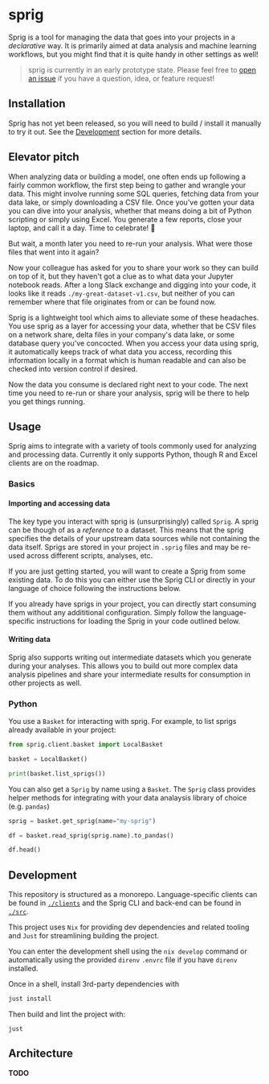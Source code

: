 # sprig

Sprig is a tool for managing the data that goes into your projects in a
_declarative_ way. It is primarily aimed at data analysis and machine learning
workflows, but you might find that it is quite handy in other settings as well!

> sprig is currently in an early prototype state. Please feel free to [open an
> issue](https://github.com/dorranh/sprig/issues/new) if you have a question,
> idea, or feature request!

## Installation

Sprig has not yet been released, so you will need to build / install it manually
to try it out. See the [Development](##Development) section for more details.

## Elevator pitch

When analyzing data or building a model, one often ends up following a fairly
common workflow, the first step being to gather and wrangle your data. This
might involve running some SQL queries, fetching data from your data lake, or
simply downloading a CSV file. Once you've gotten your data you can dive into
your analysis, whether that means doing a bit of Python scripting or simply
using Excel. You generate a few reports, close your laptop, and call it a day.
Time to celebrate! 🍻

But wait, a month later you need to re-run your analysis. What were those files
that went into it again?

Now your colleague has asked for you to share your work so they can build on top
of it, but they haven't got a clue as to what data your Jupyter notebook reads.
After a long Slack exchange and digging into your code, it looks like it reads
`./my-great-dataset-v1.csv`, but neither of you can remember where that file
originates from or can be found now.

Sprig is a lightweight tool which aims to alleviate some of these headaches. You
use sprig as a layer for accessing your data, whether that be CSV files on a
network share, delta files in your company's data lake, or some database query
you've concocted. When you access your data using sprig, it automatically keeps
track of what data you access, recording this information locally in a format
which is human readable and can also be checked into version control if desired.

Now the data you consume is declared right next to your code. The next time you
need to re-run or share your analysis, sprig will be there to help you get
things running.

## Usage

Sprig aims to integrate with a variety of tools commonly used for analyzing and
processing data. Currently it only supports Python, though R and Excel clients
are on the roadmap.

### Basics

#### Importing and accessing data

The key type you interact with sprig is (unsurprisingly) called `Sprig`. A sprig
can be though of as a *reference* to a dataset. This means that the sprig
specifies the details of your upstream data sources while not containing the
data itself. Sprigs are stored in your project in `.sprig` files and may be
re-used across different scripts, analyses, etc.

If you are just getting started, you will want to create a Sprig from some
existing data. To do this you can either use the Sprig CLI or directly in your
language of choice following the instructions below.

If you already have sprigs in your project, you can directly start consuming
them without any addititional configuration. Simply follow the language-specific
instructions for loading the Sprig in your code outlined below.

#### Writing data

Sprig also supports writing out intermediate datasets which you generate during
your analyses. This allows you to build out more complex data analysis pipelines
and share your intermediate results for consumption in other projects as well.

### Python

You use a `Basket` for interacting with sprig. For example, to list sprigs
already available in your project:

```python
from sprig.client.basket import LocalBasket

basket = LocalBasket()

print(basket.list_sprigs())
```

You can also get a `Sprig` by name using a `Basket`. The `Sprig` class provides
helper methods for integrating with your data analaysis library of choice (e.g.
`pandas`)

```python
sprig = basket.get_sprig(name="my-sprig")

df = basket.read_sprig(sprig.name).to_pandas()

df.head()
```

## Development

This repository is structured as a monorepo. Language-specific clients can be
found in [`./clients`](./clients) and the Sprig CLI and back-end can be found in
[`./src`](./src).

This project uses `Nix` for providing dev dependencies and related tooling and
`Just` for streamlining building the project.

You can enter the development shell using the `nix develop` command or
automatically using the provided `direnv` `.envrc` file if you have `direnv`
installed.

Once in a shell, install 3rd-party dependencies with

```sh
just install
```

Then build and lint the project with:

```
just
```

## Architecture

**TODO**
